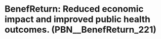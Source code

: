 # BenefReturn: __Reduced economic impact and improved public health outcomes.__ (PBN__BenefReturn_221)

